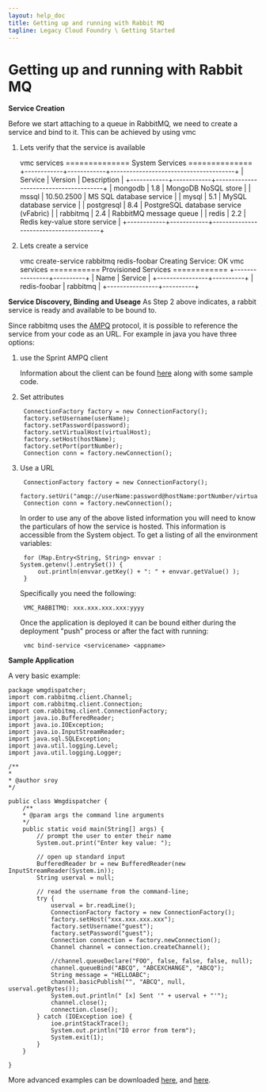 ```yaml
---
layout: help_doc
title: Getting up and running with Rabbit MQ
tagline: Legacy Cloud Foundry \ Getting Started
---
```


# Getting up and running with Rabbit MQ

**Service Creation**

Before we start attaching to a queue in RabbitMQ, we need to create a service and bind to it.  This can be achieved by using vmc

1. Lets verify that the service is available

	vmc services
	============== System Services ==============
	+------------+------------+---------------------------------------+
	| Service | Version | Description |
	+------------+------------+---------------------------------------+
	| mongodb | 1.8 | MongoDB NoSQL store |
	| mssql | 10.50.2500 | MS SQL database service |
	| mysql | 5.1 | MySQL database service |
	| postgresql | 8.4 | PostgreSQL database service (vFabric) |
	| rabbitmq | 2.4 | RabbitMQ message queue |
	| redis | 2.2 | Redis key-value store service |
	+------------+------------+---------------------------------------+

2. Lets create a service

	vmc create-service rabbitmq redis-foobar
	Creating Service: OK
	vmc services
	=========== Provisioned Services ============
	+----------------+----------+
	| Name | Service |
	+----------------+----------+
	| redis-foobar | rabbitmq |
	+----------------+----------+

**Service Discovery, Binding and Useage**
As Step 2 above indicates, a rabbit service is ready and available to be bound to.  

Since rabbitmq uses the [AMPQ](http://www.rabbitmq.com/amqp-0-9-1-quickref.html) protocol, it is possible to reference the service from your code as an URL. For example in java you have three options:

1. use the Sprint AMPQ client

	Information about the client can be found [here](http://www.springsource.org/spring-amqp) along with some sample code.

2. Set attributes 

		ConnectionFactory factory = new ConnectionFactory();
		factory.setUsername(userName);
		factory.setPassword(password);
		factory.setVirtualHost(virtualHost);
		factory.setHost(hostName);
		factory.setPort(portNumber);
		Connection conn = factory.newConnection();

3. Use a URL 

		ConnectionFactory factory = new ConnectionFactory();
		factory.setUri("amqp://userName:password@hostName:portNumber/virtualHost");
		Connection conn = factory.newConnection();

	In order to use any of the above listed information you will need to know the particulars of how the service is hosted.  This information is accessible from the System object.  To get a listing of all the environment variables:

		for (Map.Entry<String, String> envvar : System.getenv().entrySet()) {
			out.println(envvar.getKey() + ": " + envvar.getValue() );
		}

	Specifically you need the following:

		VMC_RABBITMQ: xxx.xxx.xxx.xxx:yyyy

	Once the application is deployed it can be bound either during the deployment "push" process or after the fact with running:

		vmc bind-service <servicename> <appname>

**Sample Application**

A very basic example:

	package wmgdispatcher;
	import com.rabbitmq.client.Channel;
	import com.rabbitmq.client.Connection;
	import com.rabbitmq.client.ConnectionFactory;
	import java.io.BufferedReader;
	import java.io.IOException;
	import java.io.InputStreamReader;
	import java.sql.SQLException;
	import java.util.logging.Level;
	import java.util.logging.Logger;

	/**
	*
	* @author sroy
	*/

	public class Wmgdispatcher {
		/**
		* @param args the command line arguments
		*/
		public static void main(String[] args) {
			// prompt the user to enter their name
			System.out.print("Enter key value: ");

			// open up standard input
			BufferedReader br = new BufferedReader(new InputStreamReader(System.in));
			String userval = null;
			
			// read the username from the command-line; 
			try {
				userval = br.readLine();
				ConnectionFactory factory = new ConnectionFactory();
				factory.setHost("xxx.xxx.xxx.xxx");
				factory.setUsername("guest");
				factory.setPassword("guest");
				Connection connection = factory.newConnection();
				Channel channel = connection.createChannel();

				//channel.queueDeclare("FOO", false, false, false, null);
				channel.queueBind("ABCQ", "ABCEXCHANGE", "ABCQ");
				String message = "HELLOABC";
				channel.basicPublish("", "ABCQ", null, userval.getBytes());
				System.out.println(" [x] Sent '" + userval + "'");
				channel.close();
				connection.close();
			} catch (IOException ioe) {
				ioe.printStackTrace();
				System.out.println("IO error from term");
				System.exit(1);
			}
		}

	}

More advanced examples can be downloaded [here](http://support.cloudfoundry.com/entries/20322602-getting-started-with-the-rabbitmq-service-from-a-spring-application), and [here](https://github.com/rabbitmq/rabbitmq-cloudfoundry-samples/tree/master/spring). 